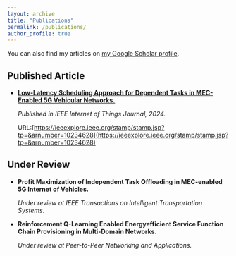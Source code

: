 ```yaml
---
layout: archive
title: "Publications"
permalink: /publications/
author_profile: true
---
```


You can also find my articles on [my Google Scholar profile](https://scholar.google.com.hk/citations?user=9TEDEJUAAAAJ&hl=zh-CN).

## Published Article

- **[Low-Latency Scheduling Approach for Dependent Tasks in MEC-Enabled 5G Vehicular Networks.]('http://academicpages.github.io/files/paper1.pdf')**

  *Published in IEEE Internet of Things Journal, 2024.*

  URL:[https://ieeexplore.ieee.org/stamp/stamp.jsp?tp=&arnumber=10234628](https://ieeexplore.ieee.org/stamp/stamp.jsp?tp=&arnumber=10234628)

## Under Review

- **Profit Maximization of Independent Task Offloading in MEC-enabled 5G Internet of Vehicles.**

  *Under review at IEEE Transactions on Intelligent Transportation Systems.*

- **Reinforcement Q-Learning Enabled Energyefficient Service Function Chain Provisioning in Multi-Domain Networks.**

  *Under review at Peer-to-Peer Networking and Applications.*
